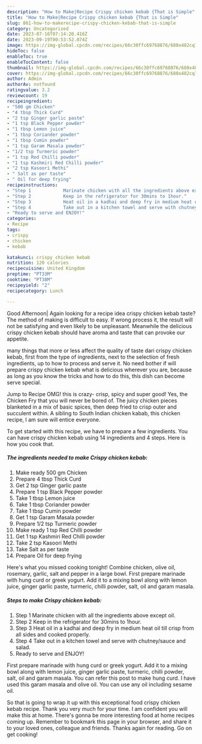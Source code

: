 ```yaml
---
description: "How to Make|Recipe Crispy chicken kebab {That is Simple"
title: "How to Make|Recipe Crispy chicken kebab {That is Simple"
slug: 861-how-to-makerecipe-crispy-chicken-kebab-that-is-simple
category: Uncategorized
date: 2023-07-16T07:14:20.416Z
date: 2023-09-19T00:53:52.074Z
image: https://img-global.cpcdn.com/recipes/66c30ffc69768876/680x482cq70/crispy-chicken-kebab-recipe-main-photo.jpg
hideToc: false
enableToc: true
enableTocContent: false
thumbnail: https://img-global.cpcdn.com/recipes/66c30ffc69768876/680x482cq70/crispy-chicken-kebab-recipe-main-photo.jpg
cover: https://img-global.cpcdn.com/recipes/66c30ffc69768876/680x482cq70/crispy-chicken-kebab-recipe-main-photo.jpg
author: Admin
authorAv: notfound
ratingvalue: 3.2
reviewcount: 19
recipeingredient:
- "500 gm Chicken"
- "4 tbsp Thick Curd"
- "2 tsp Ginger garlic paste"
- "1 tsp Black Pepper powder"
- "1 tbsp Lemon juice"
- "1 tbsp Coriander powder"
- "1 tbsp Cumin powder"
- "1 tsp Garam Masala powder"
- "1/2 tsp Turmeric powder"
- "1 tsp Red Chilli powder"
- "1 tsp Kashmiri Red Chilli powder"
- "2 tsp Kasoori Methi"
- " Salt as per taste"
- " Oil for deep frying"
recipeinstructions:
- "Step 1            Marinate chicken with all the ingredients above except oil."
- "Step 2            Keep in the refrigerator for 30mins to 1hour."
- "Step 3            Heat oil in a kadhai and deep fry in medium heat oil till crisp from all sides and cooked properly."
- "Step 4            Take out in a kitchen towel and serve with chutney/sauce and salad."
- "Ready to serve and ENJOY!"
categories:
- Recipe
tags:
- crispy
- chicken
- kebab

katakunci: crispy chicken kebab 
nutrition: 120 calories
recipecuisine: United Kingdom
preptime: "PT33M"
cooktime: "PT38M"
recipeyield: "2"
recipecategory: Lunch

---
```



Good Afternoon| Again looking for a recipe idea crispy chicken kebab taste? The method of making is difficult to easy. If wrong process it, the result will not be satisfying and even likely to be unpleasant. Meanwhile the delicious crispy chicken kebab should have aroma and taste that can provoke our appetite.






many things that more or less affect the quality of taste dari crispy chicken kebab, first from the type of ingredients, next to the selection of fresh ingredients, up to how to process and serve it. No need bother if will prepare crispy chicken kebab what is delicious wherever you are, because as long as you know the tricks and how to do this, this dish can become serve special.


Jump to Recipe OMG! this is crazy- crisp, spicy and super good! Yes, the Chicken Fry that you will never be bored of. The juicy chicken pieces blanketed in a mix of basic spices, then deep fried to crisp outer and succulent within. A sibling to South Indian chicken kabab, this chicken recipe, I am sure will entice everyone.


To get started with this recipe, we have to prepare a few ingredients. You can have crispy chicken kebab using 14 ingredients and 4 steps. Here is how you cook that.

<!--inarticleads1-->

##### The ingredients needed to make Crispy chicken kebab:

1. Make ready 500 gm Chicken
1. Prepare 4 tbsp Thick Curd
1. Get 2 tsp Ginger garlic paste
1. Prepare 1 tsp Black Pepper powder
1. Take 1 tbsp Lemon juice
1. Take 1 tbsp Coriander powder
1. Take 1 tbsp Cumin powder
1. Get 1 tsp Garam Masala powder
1. Prepare 1/2 tsp Turmeric powder
1. Make ready 1 tsp Red Chilli powder
1. Get 1 tsp Kashmiri Red Chilli powder
1. Take 2 tsp Kasoori Methi
1. Take  Salt as per taste
1. Prepare  Oil for deep frying


Here&#39;s what you missed cooking tonight! Combine chicken, olive oil, rosemary, garlic, salt and pepper in a large bowl. First prepare marinade with hung curd or greek yogurt. Add it to a mixing bowl along with lemon juice, ginger garlic paste, turmeric, chilli powder, salt, oil and garam masala. 

<!--inarticleads2-->

##### Steps to make Crispy chicken kebab:

1. Step 1            Marinate chicken with all the ingredients above except oil.
1. Step 2            Keep in the refrigerator for 30mins to 1hour.
1. Step 3            Heat oil in a kadhai and deep fry in medium heat oil till crisp from all sides and cooked properly.
1. Step 4            Take out in a kitchen towel and serve with chutney/sauce and salad.
1. Ready to serve and ENJOY!

First prepare marinade with hung curd or greek yogurt. Add it to a mixing bowl along with lemon juice, ginger garlic paste, turmeric, chilli powder, salt, oil and garam masala. You can refer this post to make hung curd. I have used this garam masala and olive oil. You can use any oil including sesame oil. 

So that is going to wrap it up with this exceptional food crispy chicken kebab recipe. Thank you very much for your time. I am confident you will make this at home. There's gonna be more interesting food at home recipes coming up. Remember to bookmark this page in your browser, and share it to your loved ones, colleague and friends. Thanks again for reading. Go on get cooking!
